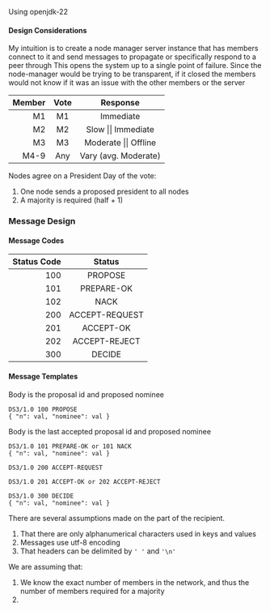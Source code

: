 Using openjdk-22

#### Design Considerations
My intuition is to create a node manager server instance that has members connect to it and send messages to propagate or specifically respond to a peer through
This opens the system up to a single point of failure. Since the node-manager would be trying to be transparent, if it closed the members would not know if it was an issue with the other members or the server


|       Member | Vote |       Response        |
|-------------:|:----:|:---------------------:|
|           M1 |  M1  |       Immediate       |
|           M2 |  M2  |  Slow \|\| Immediate  |
|           M3 |  M3  | Moderate \|\| Offline |
|         M4-9 | Any  | Vary (avg. Moderate)  |

Nodes agree on a President
Day of the vote:
1. One node sends a proposed president to all nodes
2. A majority is required (half + 1)

### Message Design
#### Message Codes
| Status Code |     Status     |
|------------:|:--------------:|
|         100 |    PROPOSE     |
|         101 |   PREPARE-OK   |
|         102 |      NACK      |
|         200 | ACCEPT-REQUEST |
|         201 |   ACCEPT-OK    |
|         202 | ACCEPT-REJECT  |
|         300 |     DECIDE     |

#### Message Templates
Body is the proposal id and proposed nominee
```
DS3/1.0 100 PROPOSE
{ "n": val, "nominee": val }
```
Body is the last accepted proposal id and proposed nominee
```
DS3/1.0 101 PREPARE-OK or 101 NACK
{ "n": val, "nominee": val }
```

```
DS3/1.0 200 ACCEPT-REQUEST

```
```
DS3/1.0 201 ACCEPT-OK or 202 ACCEPT-REJECT
```
```
DS3/1.0 300 DECIDE
{ "n": val, "nominee": val }
```
There are several assumptions made on the part of the recipient.
1. That there are only alphanumerical characters used in keys and values
2. Messages use utf-8 encoding
3. That headers can be delimited by `' '` and `'\n'`

We are assuming that:
1. We know the exact number of members in the network, and thus the number of members required for a majority
2. 